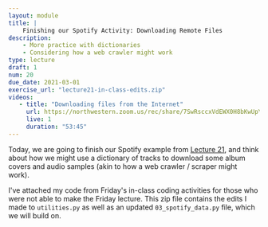 ```yaml
---
layout: module
title: |
    Finishing our Spotify Activity: Downloading Remote Files
description:
    - More practice with dictionaries
    - Considering how a web crawler might work
type: lecture
draft: 1
num: 20
due_date: 2021-03-01
exercise_url: "lecture21-in-class-edits.zip"
videos:
   - title: "Downloading files from the Internet"
     url: https://northwestern.zoom.us/rec/share/7SwRsccxVdEWX0H8bKwUpYY2yAOrg8VQhk099dQ1_7Fmia5Gxy4RIZvC8BY4ZSp3.eJzX8WkKIELFm8TL?startTime=1604938761000
     live: 1
     duration: "53:45"
---
```


Today, we are going to finish our Spotify example from [Lecture 21](week08-lecture03), and think about how we might use a dictionary of tracks to download some album covers and audio samples (akin to how a web crawler / scraper might work).

I've attached my code from Friday's in-class coding activities for those who were not able to make the Friday lecture. This zip file contains the edits I made to `utilities.py` as well as an updated `03_spotify_data.py` file, which we will build on.